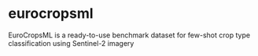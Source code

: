 # eurocropsml
EuroCropsML is a ready-to-use benchmark dataset for few-shot crop type classification using Sentinel-2 imagery
